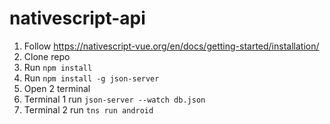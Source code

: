 # nativescript-api

1. Follow https://nativescript-vue.org/en/docs/getting-started/installation/
2. Clone repo
3. Run `npm install`
4. Run `npm install -g json-server`
5. Open 2 terminal
6. Terminal 1 run `json-server --watch db.json`
7. Terminal 2 run `tns run android`
